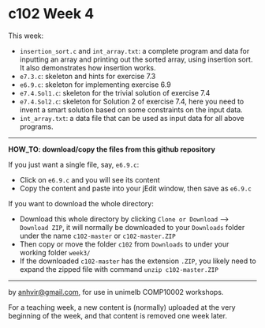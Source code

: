 c102 Week 4
=======
This week:

  * `insertion_sort.c` and `int_array.txt`: a complete program 
and data for inputting an array and printing out
the sorted array, using insertion sort.
It also demonstrates how insertion works.
  * `e7.3.c`: skeleton and hints for exercise 7.3
  * `e6.9.c`: skeleton for implementing exercise 6.9
  * `e7.4.Sol1.c`: skeleton for the trivial solution of exercise 7.4
  * `e7.4.Sol2.c`: skeleton for Solution 2 of exercise 7.4, here you
need to invent a smart solution based on some constraints on the
input data.
  * `int_array.txt`: a data file that can be used as input data for
all above programs. 

---------------------------------------------------------
**HOW_TO: download/copy the files from this github repository**

If you just want a single file, say, `e6.9.c`:
  * Click on `e6.9.c` and you will see its content 
  * Copy the content and paste into your jEdit window, then save as `e6.9.c` 

If you want to download the whole directory:
  * Download this whole directory by clicking `Clone or Download` --> `Download ZIP`, it will normally be downloaded to your `Downloads` folder under the name `c102-master` or `c102-master.ZIP`
  * Then copy or move the folder `c102` from `Downloads` to under your working folder `week3/`
  * If the downloaded `c102-master` has the extension `.ZIP`, you likely need to expand the zipped file with command `unzip c102-master.ZIP`

---------------------------------------------------------
by anhvir@gmail.com, for use in unimelb COMP10002 workshops.

For a teaching week, a new content is (normally) uploaded at the very beginning of the week, and that content is removed one week later.
